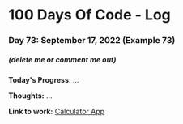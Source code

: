 # 100 Days Of Code - Log

### Day 73: September 17, 2022 (Example 73)
##### (delete me or comment me out)

**Today's Progress**: ...

**Thoughts:** ...

**Link to work:** [Calculator App](https://github.com/username/reponame)
